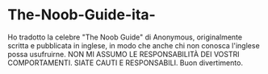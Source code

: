 # The-Noob-Guide-ita-
Ho tradotto la celebre "The Noob Guide" di Anonymous, originalmente scritta e pubblicata in inglese, in modo che anche chi non conosca l'inglese possa usufruirne. NON MI ASSUMO LE RESPONSABILITÀ DEI VOSTRI COMPORTAMENTI. SIATE CAUTI E RESPONSABILI. Buon divertimento.
